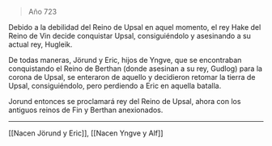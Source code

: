 > Año 723

Debido a la debilidad del Reino de Upsal en aquel momento, el rey Hake del Reino de Vin decide conquistar Upsal, consiguiéndolo y asesinando a su actual rey, Hugleik.

De todas maneras, Jörund y Eric, hijos de Yngve, que se encontraban conquistando el Reino de Berthan (donde asesinan a su rey, Gudlog) para la corona de Upsal, se enteraron de aquello y decidieron retomar la tierra de Upsal, consiguiéndolo, pero perdiendo a Eric en aquella batalla.

Jorund entonces se proclamará rey del Reino de Upsal, ahora con los antiguos reinos de Fin y Berthan anexionados.

---

[[Nacen Jörund y Eric]], [[Nacen Yngve y Alf]]